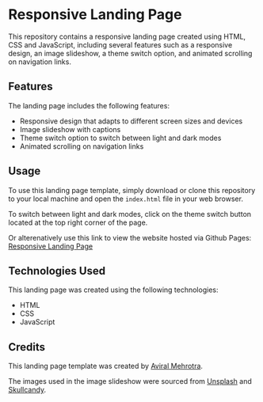 

# Responsive Landing Page

This repository contains a responsive landing page created using HTML, CSS and JavaScript, including several features such as a responsive design, an image slideshow, a theme switch option, and animated scrolling on navigation links.

## Features

The landing page includes the following features:

- Responsive design that adapts to different screen sizes and devices
- Image slideshow with captions
- Theme switch option to switch between light and dark modes
- Animated scrolling on navigation links

## Usage

To use this landing page template, simply download or clone this repository to your local machine and open the `index.html` file in your web browser.

To switch between light and dark modes, click on the theme switch button located at the top right corner of the page.

Or alterenatively use this link to view the website hosted via Github Pages: [Responsive Landing Page](https://aviralmehrotra.github.io/Responsive-Landing-Page/)

## Technologies Used

This landing page was created using the following technologies:

- HTML
- CSS
- JavaScript

## Credits

This landing page template was created by [Aviral Mehrotra](https://github.com/AviralMehrotra).

The images used in the image slideshow were sourced from [Unsplash](https://unsplash.com/) and [Skullcandy](https://skullcandy.in).
